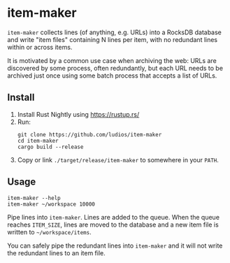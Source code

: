 item-maker
===

`item-maker` collects lines (of anything, e.g. URLs) into a RocksDB database
and write "item files" containing N lines per item, with no redundant lines
within or across items.

It is motivated by a common use case when archiving the web: URLs are
discovered by some process, often redundantly, but each URL needs to be
archived just once using some batch process that accepts a list of URLs.

Install
---

1. Install Rust Nightly using https://rustup.rs/
2. Run: 
    ```
    git clone https://github.com/ludios/item-maker
    cd item-maker
    cargo build --release
    ```
3. Copy or link `./target/release/item-maker` to somewhere in your `PATH`.

Usage
---

```
item-maker --help
item-maker ~/workspace 10000
```

Pipe lines into `item-maker`.  Lines are added to the queue.  When the
queue reaches `ITEM_SIZE`, lines are moved to the database and a new item
file is written to `~/workspace/items`.

You can safely pipe the redundant lines into `item-maker` and it will not
write the redundant lines to an item file.
